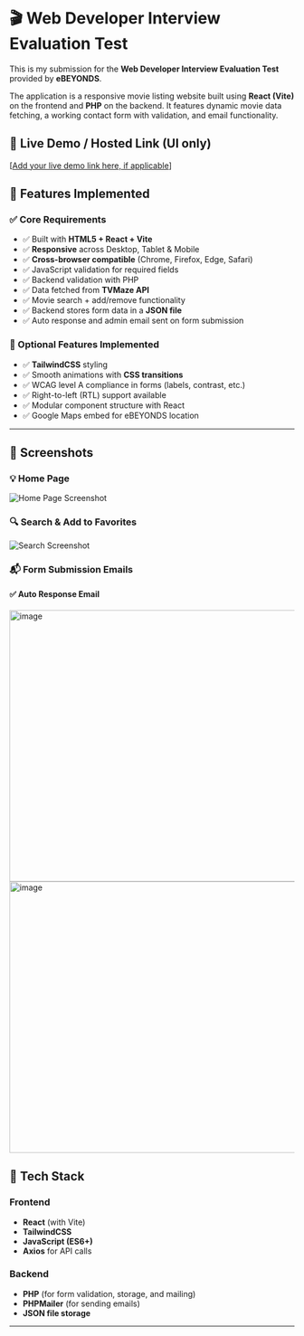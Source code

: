 # 🎬 Web Developer Interview Evaluation Test

This is my submission for the **Web Developer Interview Evaluation Test** provided by **eBEYONDS**.

The application is a responsive movie listing website built using **React (Vite)** on the frontend and **PHP** on the backend. It features dynamic movie data fetching, a working contact form with validation, and email functionality.

## 🔗 Live Demo / Hosted Link (UI only)

[[Add your live demo link here, if applicable](https://movie-app-ebeyonds.netlify.app/)]

## 📌 Features Implemented

### ✅ Core Requirements

- ✅ Built with **HTML5 + React + Vite**
- ✅ **Responsive** across Desktop, Tablet & Mobile
- ✅ **Cross-browser compatible** (Chrome, Firefox, Edge, Safari)
- ✅ JavaScript validation for required fields
- ✅ Backend validation with PHP
- ✅ Data fetched from **TVMaze API**
- ✅ Movie search + add/remove functionality
- ✅ Backend stores form data in a **JSON file**
- ✅ Auto response and admin email sent on form submission

### 🎯 Optional Features Implemented

- ✅ **TailwindCSS** styling
- ✅ Smooth animations with **CSS transitions**
- ✅ WCAG level A compliance in forms (labels, contrast, etc.)
- ✅ Right-to-left (RTL) support available
- ✅ Modular component structure with React
- ✅ Google Maps embed for eBEYONDS location

---

## 📸 Screenshots

### 💡 Home Page

![Home Page Screenshot](./screenshots/home.png)

### 🔍 Search & Add to Favorites

![Search Screenshot](./screenshots/search.png)

### 📬 Form Submission Emails

#### ✅ Auto Response Email

<img width="1338" height="480" alt="image" src="https://github.com/user-attachments/assets/f257747f-31a2-4a4e-ae46-2c7183b1c91e" />

<img width="1338" height="480" alt="image" src="https://github.com/user-attachments/assets/fb5a5d71-1844-43bf-9e04-ca9e0af3e4d2" />

## 🧰 Tech Stack

### Frontend

- **React** (with Vite)
- **TailwindCSS**
- **JavaScript (ES6+)**
- **Axios** for API calls

### Backend

- **PHP** (for form validation, storage, and mailing)
- **PHPMailer** (for sending emails)
- **JSON file storage**

---
